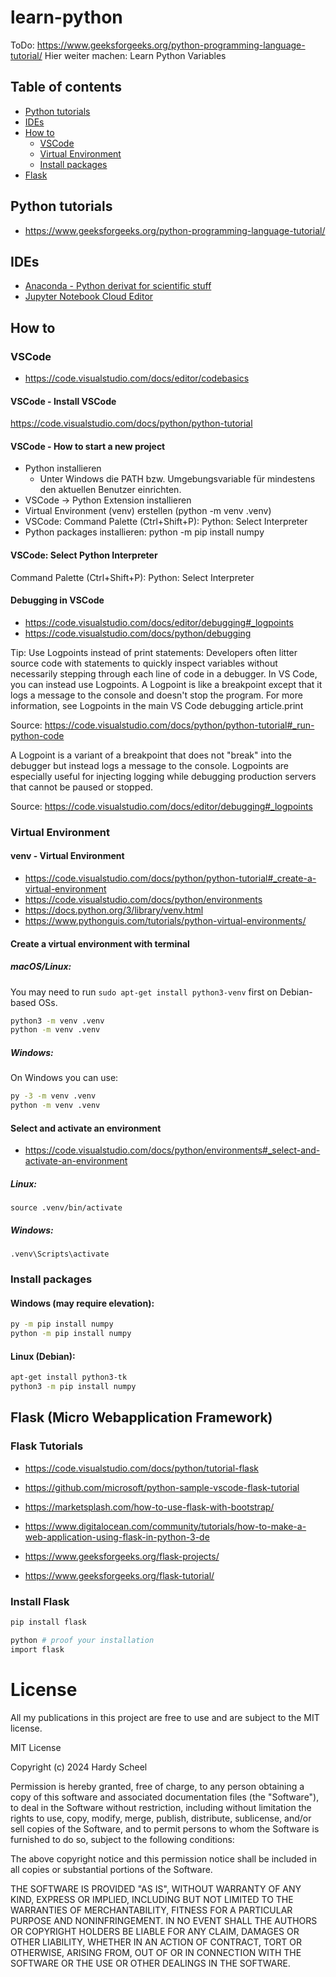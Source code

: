 # learn-python

ToDo: 
https://www.geeksforgeeks.org/python-programming-language-tutorial/
Hier weiter machen: Learn Python Variables

## Table of contents
- [Python tutorials](#Python-tutorials)
- [IDEs](#IDEs)
- [How to](#How-to)
    - [VSCode](#VSCode)
    - [Virtual Environment](#Virtual-Environment)
    - [Install packages](#Install-packages)
- [Flask](#Flask)

## Python tutorials
- https://www.geeksforgeeks.org/python-programming-language-tutorial/

## IDEs
- [Anaconda - Python derivat for scientific stuff](https://www.anaconda.com/download)
- [Jupyter Notebook Cloud Editor](https://jupyter.org/)

## How to

### VSCode
- https://code.visualstudio.com/docs/editor/codebasics

#### VSCode - Install VSCode
https://code.visualstudio.com/docs/python/python-tutorial

#### VSCode - How to start a new project
- Python installieren
    - Unter Windows die PATH bzw. Umgebungsvariable für mindestens den aktuellen Benutzer einrichten.
- VSCode -> Python Extension installieren
- Virtual Environment (venv) erstellen (python -m venv .venv)
- VSCode: Command Palette (Ctrl+Shift+P): Python: Select Interpreter
- Python packages installieren: python -m pip install numpy

#### VSCode: Select Python Interpreter
Command Palette (Ctrl+Shift+P): Python: Select Interpreter

#### Debugging in VSCode
- https://code.visualstudio.com/docs/editor/debugging#_logpoints
- https://code.visualstudio.com/docs/python/debugging

Tip: Use Logpoints instead of print statements: Developers often litter source code with statements to quickly inspect variables without necessarily stepping through each line of code in a debugger. In VS Code, you can instead use Logpoints. A Logpoint is like a breakpoint except that it logs a message to the console and doesn't stop the program. For more information, see Logpoints in the main VS Code debugging article.print

Source: <https://code.visualstudio.com/docs/python/python-tutorial#_run-python-code> 

A Logpoint is a variant of a breakpoint that does not "break" into the debugger but instead logs a message to the console. Logpoints are especially useful for injecting logging while debugging production servers that cannot be paused or stopped.

Source: <https://code.visualstudio.com/docs/editor/debugging#_logpoints> 

### Virtual Environment

#### venv - Virtual Environment
- https://code.visualstudio.com/docs/python/python-tutorial#_create-a-virtual-environment
- https://code.visualstudio.com/docs/python/environments
- https://docs.python.org/3/library/venv.html
- https://www.pythonguis.com/tutorials/python-virtual-environments/

#### Create a virtual environment with terminal

##### macOS/Linux:
You may need to run `sudo apt-get install python3-venv` first on Debian-based OSs.
```bash
python3 -m venv .venv
python -m venv .venv
```

##### Windows:
On Windows you can use:
```bash
py -3 -m venv .venv
python -m venv .venv
```
#### Select and activate an environment
- https://code.visualstudio.com/docs/python/environments#_select-and-activate-an-environment

##### Linux:
`source .venv/bin/activate`

##### Windows:
`.venv\Scripts\activate`

### Install packages

#### Windows (may require elevation):

```bash
py -m pip install numpy
python -m pip install numpy
```

#### Linux (Debian):
```bash
apt-get install python3-tk
python3 -m pip install numpy
```

## Flask (Micro Webapplication Framework)

### Flask Tutorials
- https://code.visualstudio.com/docs/python/tutorial-flask
- https://github.com/microsoft/python-sample-vscode-flask-tutorial

- https://marketsplash.com/how-to-use-flask-with-bootstrap/
- https://www.digitalocean.com/community/tutorials/how-to-make-a-web-application-using-flask-in-python-3-de
- https://www.geeksforgeeks.org/flask-projects/
- https://www.geeksforgeeks.org/flask-tutorial/

### Install Flask
```bash
pip install flask

python # proof your installation
import flask
```

# License

All my publications in this project are free to use and are subject to the MIT license.

MIT License

Copyright (c) 2024 Hardy Scheel

Permission is hereby granted, free of charge, to any person obtaining a copy
of this software and associated documentation files (the "Software"), to deal
in the Software without restriction, including without limitation the rights
to use, copy, modify, merge, publish, distribute, sublicense, and/or sell
copies of the Software, and to permit persons to whom the Software is
furnished to do so, subject to the following conditions:

The above copyright notice and this permission notice shall be included in all
copies or substantial portions of the Software.

THE SOFTWARE IS PROVIDED "AS IS", WITHOUT WARRANTY OF ANY KIND, EXPRESS OR
IMPLIED, INCLUDING BUT NOT LIMITED TO THE WARRANTIES OF MERCHANTABILITY,
FITNESS FOR A PARTICULAR PURPOSE AND NONINFRINGEMENT. IN NO EVENT SHALL THE
AUTHORS OR COPYRIGHT HOLDERS BE LIABLE FOR ANY CLAIM, DAMAGES OR OTHER
LIABILITY, WHETHER IN AN ACTION OF CONTRACT, TORT OR OTHERWISE, ARISING FROM,
OUT OF OR IN CONNECTION WITH THE SOFTWARE OR THE USE OR OTHER DEALINGS IN THE
SOFTWARE.